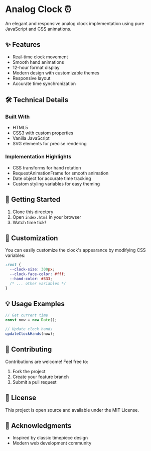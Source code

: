 # Analog Clock ⏰

An elegant and responsive analog clock implementation using pure JavaScript and CSS animations.

## ✨ Features

- Real-time clock movement
- Smooth hand animations
- 12-hour format display
- Modern design with customizable themes
- Responsive layout
- Accurate time synchronization

## 🛠️ Technical Details

### Built With
- HTML5
- CSS3 with custom properties
- Vanilla JavaScript
- SVG elements for precise rendering

### Implementation Highlights
- CSS transforms for hand rotation
- RequestAnimationFrame for smooth animation
- Date object for accurate time tracking
- Custom styling variables for easy theming

## 🚀 Getting Started

1. Clone this directory
2. Open `index.html` in your browser
3. Watch time tick!

## 🎨 Customization

You can easily customize the clock's appearance by modifying CSS variables:

```css
:root {
  --clock-size: 300px;
  --clock-face-color: #fff;
  --hand-color: #333;
  /* ... other variables */
}
```

## 💡 Usage Examples

```javascript
// Get current time
const now = new Date();

// Update clock hands
updateClockHands(now);
```

## 🤝 Contributing

Contributions are welcome! Feel free to:
1. Fork the project
2. Create your feature branch
3. Submit a pull request

## 📝 License

This project is open source and available under the MIT License.

## 🙏 Acknowledgments

- Inspired by classic timepiece design
- Modern web development community
